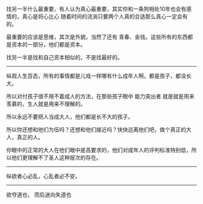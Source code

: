 找另一半什么最重要，有人认为真心最重要，其实你和一条狗相处10年也会有感情的，真心是将心比心 随着时间的流淌只要两个人真的合适那么真心一定会有的。

  

最重要的应该是思维，其次是外貌，当然了还有 青春、金钱。这些所有的东西都是资本的一部分，他们都是资本。

找另一半是找和自己资本相似的，不是找最好的。
___
纵观人生百态，所有的事情都是儿戏一样哪有什么成年人啊，都是孩子，都没长大。

所以对付孩子很不用不着成人的方法，在那些孩子眼中 能力突出者 就是就是用来羡慕的，生人就是用来不理解的。

所以永远不要把人当成大人，他们都是长不大的孩子。

所以你还想和他们为伍吗？还想和他们接近吗？快快远离他们吧，做个真正的大人，真正的人。

你眼中的正常的大人在他们眼中是高要求的，他们对成年人的评判标准特别低，所以他们更理解不了圣人这种层次的存在。
___
纵欲者心必乱，心乱者必不安。
___
欲夺道也， 而后迷向失道也